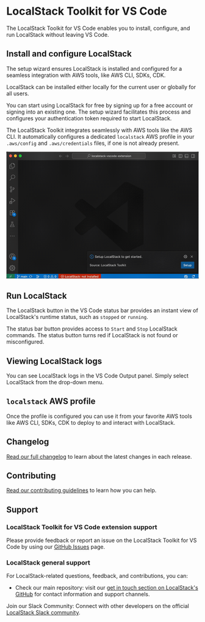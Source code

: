 # LocalStack Toolkit for VS Code

The LocalStack Toolkit for VS Code enables you to install, configure, and run LocalStack without leaving VS Code.

## Install and configure LocalStack

The setup wizard ensures LocalStack is installed and configured for a seamless integration with AWS tools, like AWS CLI, SDKs, CDK.

LocalStack can be installed either locally for the current user or globally for all users.

You can start using LocalStack for free by signing up for a free account or signing into an existing one. The setup wizard facilitates this process and configures your authentication token required to start LocalStack.

The LocalStack Toolkit integrates seamlessly with AWS tools like the AWS CLI. It automatically configures a dedicated `localstack` AWS profile in your `.aws/config` and `.aws/credentials` files, if one is not already present.

![Run the LocalStack Setup Wizard](docs/images/localstack-toolkit-setup-wizard.gif)

## Run LocalStack

The LocalStack button in the VS Code status bar provides an instant view of LocalStack's runtime status, such as `stopped` or `running`.

The status bar button provides access to `Start` and `Stop` LocalStack commands. The status button turns red if LocalStack is not found or misconfigured.

## Viewing LocalStack logs

You can see LocalStack logs in the VS Code Output panel. Simply select LocalStack from the drop-down menu.

## `localstack` AWS profile

Once the profile is configured you can use it from your favorite AWS tools like AWS CLI, SDKs, CDK to deploy to and interact with LocalStack.

## Changelog

[Read our full changelog](./CHANGELOG.md) to learn about the latest changes in each release.

## Contributing

[Read our contributing guidelines](./CONTRIBUTING.md) to learn how you can help.

## Support

### LocalStack Toolkit for VS Code extension support

Please provide feedback or report an issue on the LocalStack Toolkit for VS Code by using our [GitHub Issues](https://github.com/localstack/localstack-vscode-extension/issues) page.

### LocalStack general support

For LocalStack-related questions, feedback, and contributions, you can:

- Check our main repository: visit our [get in touch section on LocalStack's GitHub](https://github.com/localstack/localstack?tab=readme-ov-file#get-in-touch) for contact information and support channels.

Join our Slack Community: Connect with other developers on the official [LocalStack Slack community](https://localstack.cloud/slack).

